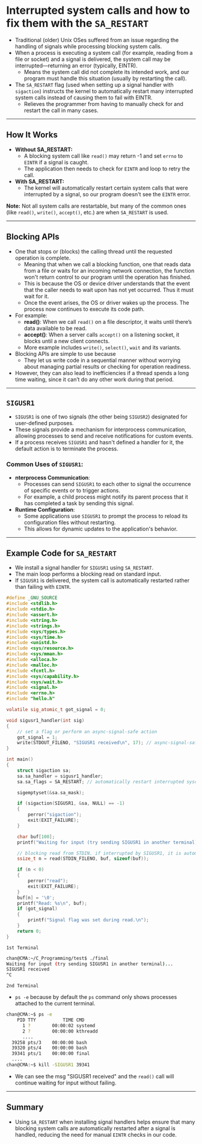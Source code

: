 # Interrupted system calls and how to fix them with the `SA_RESTART`

- Traditional (older) Unix OSes suffered from an issue regarding the handling of signals while processing blocking system calls.
- When a process is executing a system call (for example, reading from a file or socket) and a signal is delivered, the system call may be interrupted—returning an error (typically, EINTR). 
  - Means the system call did not complete its intended work, and our program must handle this situation (usually by restarting the call).
- The `SA_RESTART` flag (used when setting up a signal handler with `sigaction`) instructs the kernel to automatically restart many interrupted system calls instead of causing them to fail with EINTR. 
  - Relieves the programmer from having to manually check for and restart the call in many cases.

---

## How It Works

- **Without SA_RESTART:**
  - A blocking system call like `read()` may return -1 and set `errno` to `EINTR` if a signal is caught. 
  - The application then needs to check for `EINTR` and loop to retry the call.
- **With SA_RESTART:**
  - The kernel will automatically restart certain system calls that were interrupted by a signal, so our program doesn't see the `EINTR` error.

**Note:** Not all system calls are restartable, but many of the common ones (like `read()`, `write()`, `accept()`, etc.) are when `SA_RESTART` is used.

---

## Blocking APIs

- One that stops or (blocks) the calling thread until the requested operation is complete.
  - Meaning that when we call a blocking function, one that reads data from a file or waits for an incoming network connection, the function won't return control to our program until the operation has finished.
  - This is because the OS or device driver understands that the event that the caller needs to wait upon has not yet occurred. Thus it must wait for it.
  - Once the event arises, the OS or driver wakes up the process. The process now continues to execute its code path.
- For example:
  - **read()**: When we call `read()` on a file descriptor, it waits until there’s data available to be read.
  - **accept()**: When a server calls `accept()` on a listening socket, it blocks until a new client connects.
  - More example includes `write()`, `select()`, `wait` and its variants.
- Blocking APIs are simple to use because 
  - They let us write code in a sequential manner without worrying about managing partial results or checking for operation readiness. 
- However, they can also lead to inefficiencies if a thread spends a long time waiting, since it can’t do any other work during that period.

---

## `SIGUSR1`

- `SIGUSR1` is one of two signals (the other being `SIGUSR2`) designated for user-defined purposes. 
- These signals provide a mechanism for interprocess communication, allowing processes to send and receive notifications for custom events.
- If a process receives `SIGUSR1` and hasn't defined a handler for it, the default action is to terminate the process.

### Common Uses of `SIGUSR1`:

- **nterprocess Communication**: 
  - Processes can send `SIGUSR1` to each other to signal the occurrence of specific events or to trigger actions.
  - For example, a child process might notify its parent process that it has completed a task by sending this signal.
- **Runtime Configuration**: 
  - Some applications use `SIGUSR1` to prompt the process to reload its configuration files without restarting.
  - This allows for dynamic updates to the application's behavior.

---

## Example Code for `SA_RESTART`

- We install a signal handler for `SIGUSR1` using `SA_RESTART`. 
- The main loop performs a blocking read on standard input.
- If `SIGUSR1` is delivered, the system call is automatically restarted rather than failing with `EINTR`.

```c
#define _GNU_SOURCE
#include <stdlib.h>
#include <stdio.h>
#include <assert.h>
#include <string.h>
#include <strings.h>
#include <sys/types.h>
#include <sys/time.h>
#include <unistd.h>
#include <sys/resource.h>
#include <sys/mman.h>
#include <alloca.h>
#include <malloc.h>
#include <fcntl.h>
#include <sys/capability.h>
#include <sys/wait.h>
#include <signal.h>
#include <errno.h>
#include "hello.h"

volatile sig_atomic_t got_signal = 0;

void sigusr1_handler(int sig)
{
    // set a flag or perform an async-signal-safe action
    got_signal = 1;
    write(STDOUT_FILENO, "SIGUSR1 received\n", 17); // async-signal-safe
}

int main()
{
    struct sigaction sa;
    sa.sa_handler = sigusr1_handler;
    sa.sa_flags = SA_RESTART; // automatically restart interrupted syscalls

    sigemptyset(&sa.sa_mask);

    if (sigaction(SIGUSR1, &sa, NULL) == -1)
    {
        perror("sigaction");
        exit(EXIT_FAILURE);
    }

    char buf[100];
    printf("Waiting for input (try sending SIGUSR1 in another terminal)...\n");

    // blocking read from STDIN. if interrupted by SIGUSR1, it is automatically restarted
    ssize_t n = read(STDIN_FILENO, buf, sizeof(buf));

    if (n < 0)
    {
        perror("read");
        exit(EXIT_FAILURE);
    }
    buf[n] = '\0';
    printf("Read: %s\n", buf);
    if (got_signal)
    {
        printf("Signal flag was set during read.\n");
    }
    return 0;
}
```

`1st Terminal`

```sh
chan@CMA:~/C_Programming/test$ ./final
Waiting for input (try sending SIGUSR1 in another terminal)...
SIGUSR1 received
^C
```

`2nd Terminal`

- `ps -e` because by default the `ps` command only shows processes attached to the current terminal.

```sh
chan@CMA:~$ ps -e
    PID TTY          TIME CMD
      1 ?        00:00:02 systemd
      2 ?        00:00:00 kthreadd
      ....
  39258 pts/3    00:00:00 bash
  39320 pts/4    00:00:00 bash
  39341 pts/1    00:00:00 final
  ....
chan@CMA:~$ kill -SIGUSR1 39341
```

- We can see the msg "SIGUSR1 received" and the `read()` call will continue waiting for input without failing.

---

## Summary

- Using `SA_RESTART` when installing signal handlers helps ensure that many blocking system calls are automatically restarted after a signal is handled, reducing the need for manual `EINTR` checks in our code.
